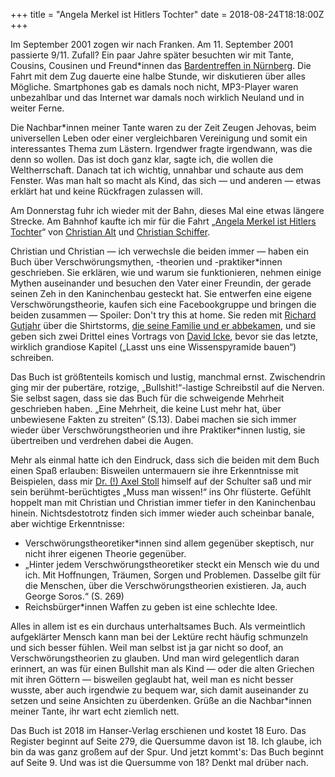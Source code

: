 +++
title = "Angela Merkel ist Hitlers Tochter"
date = 2018-08-24T18:18:00Z
+++

Im September 2001 zogen wir nach Franken. Am 11. September 2001 passierte 9/11. Zufall? Ein paar Jahre später besuchten wir mit Tante, Cousins, Cousinen und Freund*innen das [Bardentreffen in Nürnberg](https://de.wikipedia.org/wiki/Bardentreffen). Die Fahrt mit dem Zug dauerte eine halbe Stunde, wir diskutieren über alles Mögliche. Smartphones gab es damals noch nicht, MP3-Player waren unbezahlbar und das Internet war damals noch wirklich Neuland und in weiter Ferne.

Die Nachbar*innen meiner Tante waren zu der Zeit Zeugen Jehovas, beim universellen Leben oder einer vergleichbaren Vereinigung und somit ein interessantes Thema zum Lästern. Irgendwer fragte irgendwann, was die denn so wollen. Das ist doch ganz klar, sagte ich, die wollen die Weltherrschaft. Danach tat ich wichtig, unnahbar und schaute aus dem Fenster. Was man halt so macht als Kind, das sich — und anderen — etwas erklärt hat und keine Rückfragen zulassen will.

Am Donnerstag fuhr ich wieder mit der Bahn, dieses Mal eine etwas längere Strecke. Am Bahnhof kaufte ich mir für die Fahrt „[Angela Merkel ist Hitlers Tochter](https://www.hanser-literaturverlage.de/buch/angela-merkel-ist-hitlers-tochter-im-land-der-verschwoerungstheorien/978-3-446-26028-3/)“ von [Christian Alt](https://twitter.com/caltf4) und [Christian Schiffer](https://twitter.com/Wurzelbier).

Christian und Christian — ich verwechsle die beiden immer — haben ein Buch über Verschwörungsmythen, -theorien und -praktiker*innen geschrieben. Sie erklären, wie und warum sie funktionieren, nehmen einige Mythen auseinander und besuchen den Vater einer Freundin, der gerade seinen Zeh in den Kaninchenbau gesteckt hat. Sie entwerfen eine eigene Verschwörungstheorie, kaufen sich eine Facebookgruppe und bringen die beiden zusammen — Spoiler: Don't try this at home. Sie reden mit [Richard Gutjahr](https://de.wikipedia.org/wiki/Richard_Gutjahr) über die Shirtstorms, [die seine Familie und er abbekamen](https://www.youtube.com/watch?v=MXc02u_e5bE), und sie geben sich zwei Drittel eines Vortrags von [David Icke](https://de.wikipedia.org/wiki/David_Icke), bevor sie das letzte, wirklich grandiose Kapitel („Lasst uns eine Wissenspyramide bauen“) schreiben.

Das Buch ist größtenteils komisch und lustig, manchmal ernst. Zwischendrin ging mir der pubertäre, rotzige, „Bullshit!“-lastige Schreibstil auf die Nerven. Sie selbst sagen, dass sie das Buch für die schweigende Mehrheit geschrieben haben. „Eine Mehrheit, die keine Lust mehr hat, über unbewiesene Fakten zu streiten“ (S.13). Dabei machen sie sich immer wieder über Verschwörungstheorien und ihre Praktiker*innen lustig, sie übertreiben und verdrehen dabei die Augen. 

Mehr als einmal hatte ich den Eindruck, dass sich die beiden mit dem Buch einen Spaß erlauben: Bisweilen untermauern sie ihre Erkenntnisse mit Beispielen, dass mir [Dr. (!) Axel Stoll](https://de.wikipedia.org/wiki/Axel_Stoll) himself auf der Schulter saß und mir sein berühmt-berüchtigtes „Muss man wissen!“ ins Ohr flüsterte. Gefühlt hoppelt man mit Christian und Christian immer tiefer in den Kaninchenbau hinein. Nichtsdestotrotz finden sich immer wieder auch scheinbar banale, aber wichtige Erkenntnisse:

- Verschwörungstheoretiker*innen sind allem gegenüber skeptisch, nur nicht ihrer eigenen Theorie gegenüber.
- „Hinter jedem Verschwörungstheoretiker steckt ein Mensch wie du und ich. Mit Hoffnungen, Träumen, Sorgen und Problemen. Dasselbe gilt für die Menschen, über die Verschwörungstheorien existieren. Ja, auch George Soros.“ (S. 269)
- Reichsbürger*innen Waffen zu geben ist eine schlechte Idee.

Alles in allem ist es ein durchaus unterhaltsames Buch. Als vermeintlich aufgeklärter Mensch kann man bei der Lektüre recht häufig schmunzeln und sich besser fühlen. Weil man selbst ist ja gar nicht so doof, an Verschwörungstheorien zu glauben. Und man wird gelegentlich daran erinnert, an was für einen Bullshit man als Kind — oder die alten Griechen mit ihren Göttern — bisweilen geglaubt hat, weil man es nicht besser wusste, aber auch irgendwie zu bequem war, sich damit auseinander zu setzen und seine Ansichten zu überdenken. Grüße an die Nachbar*innen meiner Tante, ihr wart echt ziemlich nett.

Das Buch ist 2018 im Hanser-Verlag erschienen und kostet 18 Euro. Das Register beginnt auf Seite 279, die Quersumme davon ist 18. Ich glaube, ich bin da was ganz großem auf der Spur. Und jetzt kommt's: Das Buch beginnt auf Seite 9. Und was ist die Quersumme von 18? Denkt mal drüber nach.